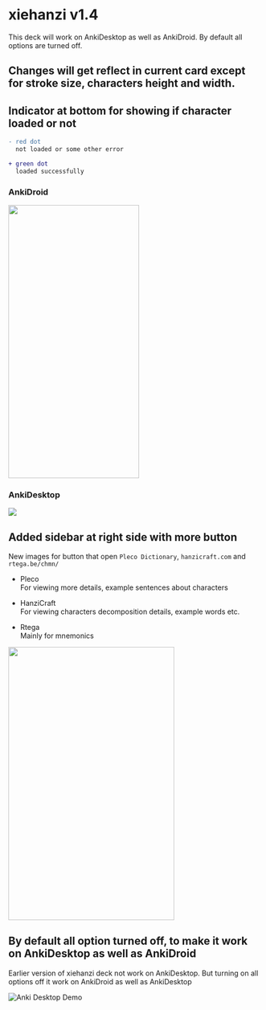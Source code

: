 # xiehanzi v1.4
This deck will work on AnkiDesktop as well as AnkiDroid. By default all options are turned off. 

## Changes will get reflect in current card except for stroke size, characters height and width. 

## Indicator at bottom for showing if character loaded or not 
```diff
- red dot
  not loaded or some other error

+ green dot
  loaded successfully 
```
### AnkiDroid
<img src="https://raw.githubusercontent.com/krmanik/Anki-xiehanzi/master/image/char_indicator_mobile.PNG" height="544" width="260"></img>

### AnkiDesktop

<img src="https://raw.githubusercontent.com/krmanik/Anki-xiehanzi/master/image/char_indicator.PNG"></img>


## Added sidebar at right side with more button
New images for button that open ```Pleco Dictionary```, ```hanzicraft.com``` and ```rtega.be/chmn/```

- Pleco
<br>For viewing more details, example sentences about characters 

- HanziCraft
<br> For viewing characters decomposition details, example words etc.

- Rtega
<br> Mainly for mnemonics 

<img src="https://raw.githubusercontent.com/krmanik/Anki-xiehanzi/master/image/xiehanzi_v1.4.PNG" height="544" width="330"></img>

## By default all option turned off, to make it work on AnkiDesktop as well as AnkiDroid

Earlier version of xiehanzi deck not work on AnkiDesktop. But turning on all options off it work on AnkiDroid as well as AnkiDesktop

![Anki Desktop Demo](https://raw.githubusercontent.com/krmanik/Anki-xiehanzi/master/image/anki_desktop_demo.gif)